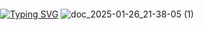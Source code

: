 [![Typing SVG](https://readme-typing-svg.herokuapp.com?font=Noto+Sans+Japanese&weight=500&size=40&duration=6000&pause=3000&color=660000&background=FF151500&width=800&height=90&lines=Yandex+%E3%81%A7%E3%82%A4%E3%83%B3%E3%82%BF%E3%83%BC%E3%83%B3%E3%81%AB%E3%81%AA%E3%82%8A%E3%81%9F%E3%81%84%E3%81%A0%E3%81%91%E3%81%A7%E3%81%99)](https://git.io/typing-svg)
![doc_2025-01-26_21-38-05 (1)](https://github.com/user-attachments/assets/4a63dcd5-8a21-46bd-ba22-9f48166ef1a5)
<!DOCTYPE html>
<html lang="en">
<head>
    <meta charset="UTF-8">
    <meta name="viewport" content="width=device-width, initial-scale=1.0">
    <title>Background Image</title>
    <style>
        body {
            margin: 0;
            padding: 0;
            background-image: url('photo.jpg');
            background-size: cover;
            background-repeat: no-repeat;
            background-position: center;
            height: 100vh;
        }
    </style>
</head>
<body>
</body>
</html>
